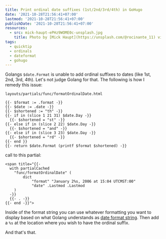 ```yaml
---
title: Print ordinal date suffixes (1st/2nd/3rd/4th) in GoHugo
date: '2021-10-28T21:56:41+07:00'
lastmod: '2021-10-28T21:56:41+07:00'
publishDate: '2021-10-28T21:56:41+07:00'
resources:
  - src: mick-haupt-ePHz9WOME0c-unsplash.jpg
    title: Photo by [Mick Haupt](https://unsplash.com/@rocinante_11) via [Unsplash](https://unsplash.com)
tags:
  - quicktip
  - ordinals
  - dateformat
  - gohugo
---
```


Golangs `$date.Format` is unable to add ordinal suffixes to dates (like 1st, 2nd, 3rd, 4th). Let's not judge Golang for that. The following is how I remedy this issue:

`layouts/partials/func/formatOrdinalDate.html`

```go-html-template {lineAnchors=code1}
{{- $format := .format -}}
{{- $date := .date -}}
{{- $shortened := "th" -}}
{{- if in (slice 1 21 31) $date.Day -}}
  {{- $shortened = "st" -}}
{{- else if in (slice 2 22) $date.Day -}}
  {{- $shortened = "and" -}}
{{- else if in (slice 3 23) $date.Day -}}
  {{- $shortened = "rd" -}}
{{- end }}
{{- return $date.Format (printf $format $shortened) -}}
```

call to this partial:

```go-html-template {lineAnchors=code2}
<span title="{{-
  with partialCached
    "func/formatOrdinalDate" (
        dict
            "format" "January 2%s, 2006 at 15:04 UTCMST:00"
            "date" .Lastmod .Lastmod
    )
  -}}
  {{- . -}}
{{- end -}}">
```

Inside of the format string you can use whatever formatting you want to display based on what Golang understands as [date format string](https://programming.guide/go/format-parse-string-time-date-example.html). Then add a `%s` at the location where you wish to have the ordinal suffix.

And that's that.
